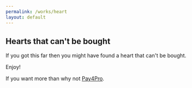 ```yaml
---
permalink: /works/heart
layout: default
---
```


## Hearts that can't be bought

If you got this far then you might have found a heart that can't be bought.

Enjoy!

If you want more than why not [Pay4Pro](/pay4pro).
